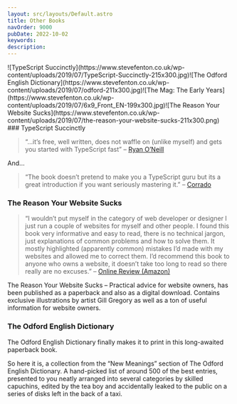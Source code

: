```yaml
---
layout: src/layouts/Default.astro
title: Other Books
navOrder: 9000
pubDate: 2022-10-02
keywords: 
description: 
---
```


<div class="four-images">![TypeScript Succinctly](https://www.stevefenton.co.uk/wp-content/uploads/2019/07/TypeScript-Succinctly-215x300.jpg)![The Odford English Dictionary](https://www.stevefenton.co.uk/wp-content/uploads/2019/07/odford-211x300.jpg)![The Mag: The Early Years](https://www.stevefenton.co.uk/wp-content/uploads/2019/07/6x9_Front_EN-199x300.jpg)![The Reason Your Website Sucks](https://www.stevefenton.co.uk/wp-content/uploads/2019/07/the-reason-your-website-sucks-211x300.png)</div>### TypeScript Succinctly

> “…it’s free, well written, does not waffle on (unlike myself) and gets you started with TypeScript fast” – [Ryan O’Neill](http://ryanoneill.com/typescript-succintly/)

And…

> “The book doesn’t pretend to make you a TypeScript guru but its a great introduction if you want seriously mastering it.” – [Corrado](http://codeworks.it/blog/?p=145)

### The Reason Your Website Sucks

> “I wouldn’t put myself in the category of web developer or designer I just run a couple of websites for myself and other people. I found this book very informative and easy to read, there is no technical jargon, just explanations of common problems and how to solve them. It mostly highlighted (apparently common) mistakes I’d made with my websites and allowed me to correct them. I’d recommend this book to anyone who owns a website, it doesn’t take too long to read so there really are no excuses.” – [Online Review (Amazon)](https://www.amazon.co.uk/review/R18KRLCLB771DJ/)

The Reason Your Website Sucks – Practical advice for website owners, has been published as a paperback and also as a digital download. Contains exclusive illustrations by artist Gill Gregory as well as a ton of useful information for website owners.

### The Odford English Dictionary

The Odford English Dictionary finally makes it to print in this long-awaited paperback book.

So here it is, a collection from the “New Meanings” section of The Odford English Dictionary. A hand-picked list of around 500 of the best entries, presented to you neatly arranged into several categories by skilled capuchins, edited by the tea boy and accidentally leaked to the public on a series of disks left in the back of a taxi.